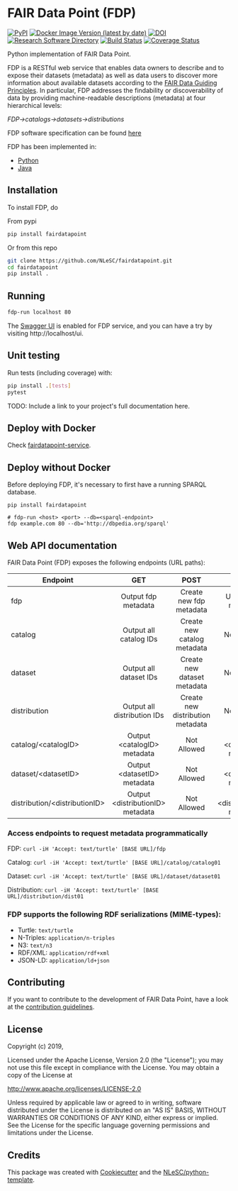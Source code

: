 # FAIR Data Point (FDP)

[![PyPI](https://img.shields.io/pypi/v/fairdatapoint)](https://pypi.org/project/fairdatapoint/)
[![Docker Image Version (latest by date)](https://img.shields.io/docker/v/nlesc/fairdatapoint?label=Docker)](https://hub.docker.com/r/nlesc/fairdatapoint)
[![DOI](https://zenodo.org/badge/37470907.svg)](https://zenodo.org/badge/latestdoi/37470907)
[![Research Software Directory](https://img.shields.io/badge/RSD-FAIRDataPoint-red)](https://research-software.nl/software/fairdatapoint)
[![Build Status](https://travis-ci.org/NLeSC/fairdatapoint.svg?branch=master)](https://travis-ci.org/NLeSC/fairdatapoint)
[![Coverage Status](https://coveralls.io/repos/github/NLeSC/fairdatapoint/badge.svg?branch=master)](https://coveralls.io/github/NLeSC/fairdatapoint?branch=master)


Python implementation of FAIR Data Point.

FDP is a RESTful web service that enables data owners to describe and to expose their datasets (metadata) as well as data users to discover more information about available datasets according to the [FAIR Data Guiding Principles](http://www.force11.org/group/fairgroup/fairprinciples). In particular, FDP addresses the findability or discoverability of data by providing machine-readable descriptions (metadata) at four hierarchical levels:

*FDP->catalogs->datasets->distributions*

FDP software specification can be found [here](https://github.com/FAIRDataTeam/FAIRDataPoint-Spec/blob/master/spec.md)

FDP has been implemented in:
* [Python](https://github.com/NLeSC/FAIRDataPoint/)
* [Java](https://github.com/DTL-FAIRData/FAIRDataPoint)

## Installation

To install FDP, do

From pypi
```bash
pip install fairdatapoint
```

Or from this repo
```bash
git clone https://github.com/NLeSC/fairdatapoint.git
cd fairdatapoint
pip install .
```


## Running
```bash
fdp-run localhost 80
```

The [Swagger UI](https://swagger.io/tools/swagger-ui/) is enabled for FDP service, and you can have a try by visiting http://localhost/ui.

## Unit testing
Run tests (including coverage) with:

```bash
pip install .[tests]
pytest
```

TODO: Include a link to your project's full documentation here.


## Deploy with Docker

Check [fairdatapoint-service](https://github.com/CunliangGeng/fairdatapoint-service).

## Deploy without Docker

Before deploying FDP, it's necessary to first have a running SPARQL database.

```
pip install fairdatapoint

# fdp-run <host> <port> --db=<sparql-endpoint>
fdp example.com 80 --db='http://dbpedia.org/sparql'
```

## Web API documentation

FAIR Data Point (FDP) exposes the following endpoints (URL paths):

| Endpoint |  GET  | POST |  PUT | DELETE     |
|--------------|:--------------:|:-----------------:|:--------------:|:--------------:
| fdp | Output fdp metadata | Create new fdp metadata | Update fdp metadata | Not Allowed |
| catalog     | Output all catalog IDs   | Create new catalog metadata| Not Allowed | Not Allowed |
| dataset     | Output all dataset IDs   | Create new dataset metadata| Not Allowed | Not Allowed |
| distribution  | Output all distribution IDs  | Create new distribution metadata| Not Allowed | Not Allowed |
| catalog/\<catalogID\> | Output \<catalogID\> metadata | Not Allowed | Update \<catalogID\> metadata | Remove \<catalogID\> metadata |
| dataset/\<datasetID\> | Output \<datasetID\> metadata | Not Allowed | Update \<datasetID\> metadata | Remove \<datasetID\> metadata |
| distribution/\<distributionID\> | Output \<distributionID\> metadata | Not Allowed | Update \<distributionID\> metadata | Remove \<distributionID\> metadata |


### Access endpoints to request metadata programmatically

FDP: `curl -iH 'Accept: text/turtle' [BASE URL]/fdp`

Catalog: `curl -iH 'Accept: text/turtle' [BASE URL]/catalog/catalog01`

Dataset: `curl -iH 'Accept: text/turtle' [BASE URL]/dataset/dataset01`

Distribution: `curl -iH 'Accept: text/turtle' [BASE URL]/distribution/dist01`

### FDP supports the following RDF serializations (MIME-types):
* Turtle: `text/turtle`
* N-Triples: `application/n-triples`
* N3: `text/n3`
* RDF/XML: `application/rdf+xml`
* JSON-LD: `application/ld+json`


## Contributing

If you want to contribute to the development of FAIR Data Point,
have a look at the [contribution guidelines](CONTRIBUTING.rst).

## License

Copyright (c) 2019,

Licensed under the Apache License, Version 2.0 (the "License");
you may not use this file except in compliance with the License.
You may obtain a copy of the License at

http://www.apache.org/licenses/LICENSE-2.0

Unless required by applicable law or agreed to in writing, software
distributed under the License is distributed on an "AS IS" BASIS,
WITHOUT WARRANTIES OR CONDITIONS OF ANY KIND, either express or implied.
See the License for the specific language governing permissions and
limitations under the License.

 ## Credits

 This package was created with [Cookiecutter](https://github.com/audreyr/cookiecutter) and the [NLeSC/python-template](https://github.com/NLeSC/python-template).
